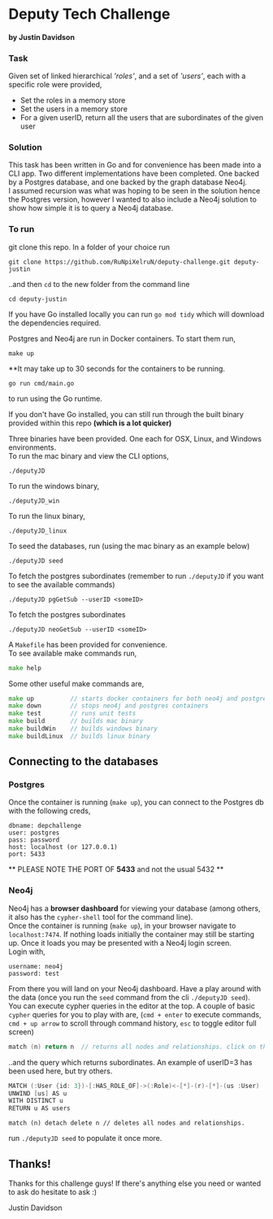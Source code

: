 # Deputy Tech Challenge
#### by Justin Davidson  
  
### Task
 
Given set of linked hierarchical _'roles'_, and a set of _'users'_, each with a specific role were provided,

- Set the roles in a memory store  
- Set the users in a memory store  
- For a given userID, return all the users that are subordinates of the given user 
  

### Solution
This task has been written in Go and for convenience has been made into a CLI app. 
Two different implementations have been completed. 
One backed by a Postgres database, and one backed by the graph database Neo4j.  
I assumed recursion was what was hoping to be seen in the solution hence the Postgres version, however I wanted to also include a Neo4j solution to show how simple it is to query a Neo4j database.  

### To run

git clone this repo. In a folder of your choice run
```
git clone https://github.com/RuNpiXelruN/deputy-challenge.git deputy-justin
```
..and then `cd` to the new folder from the command line
```
cd deputy-justin
```
If you have Go installed locally you can run `go mod tidy` which will download the dependencies required.  

Postgres and Neo4j are run in Docker containers. To start them run,
```
make up
```  
**It may take up to 30 seconds for the containers to be running.
```
go run cmd/main.go
```  
to run using the Go runtime.  

If you don't have Go installed, you can still run through the built binary provided within this repo **(which is a lot quicker)**  

Three binaries have been provided. One each for OSX, Linux, and Windows environments.  
To run the mac binary and view the CLI options,
```
./deputyJD
```
To run the windows binary,
```
./deputyJD_win
```
To run the linux binary,
```
./deputyJD_linux
```

To seed the databases, run (using the mac binary as an example below)
```
./deputyJD seed
```
To fetch the postgres subordinates (remember to run `./deputyJD` if you want to see the available commands)
```
./deputyJD pgGetSub --userID <someID>
```
To fetch the postgres subordinates
```
./deputyJD neoGetSub --userID <someID>
```

A `Makefile` has been provided for convenience.  
To see available make commands run,

```go
make help
```
Some other useful make commands are,
```go
make up          // starts docker containers for both neo4j and postgres
make down        // stops neo4j and postgres containers
make test        // runs unit tests
make build       // builds mac binary
make buildWin    // builds windows binary
make buildLinux  // builds linux binary
```

## Connecting to the databases
### Postgres
Once the container is running (`make up`), you can connect to the Postgres db with the following creds,
```
dbname: depchallenge 
user: postgres
pass: password
host: localhost (or 127.0.0.1)
port: 5433
```
** PLEASE NOTE THE PORT OF __5433__ and not the usual 5432 **  
### Neo4j  
Neo4j has a __browser dashboard__ for viewing your database (among others, it also has the `cypher-shell` tool for the command line).  
Once the container is running (`make up`), in your browser navigate to `localhost:7474`. If nothing loads initially the container may still be starting up. Once it loads you may be presented with a Neo4j login screen.  
Login with,
```
username: neo4j
password: test
```
From there you will land on your Neo4j dashboard. Have a play around with the data (once you run the `seed` command from the cli `./deputyJD seed`).  
You can execute cypher queries in the editor at the top. A couple of basic `cypher` queries for you to play with are, (`cmd + enter` to execute commands, `cmd + up arrow` to scroll through command history, `esc` to toggle editor full screen)
```go
match (n) return n  // returns all nodes and relationships. click on the graph tab to see the nodes interconnected and my architecture.
```
..and the query which returns subordinates. An example of userID=3 has been used here, but try others.
```go
MATCH (:User {id: 3})-[:HAS_ROLE_OF]->(:Role)<-[*]-(r)-[*]-(us :User)
UNWIND [us] AS u
WITH DISTINCT u
RETURN u AS users
```
```
match (n) detach delete n // deletes all nodes and relationships.
```
run `./deputyJD seed` to populate it once more.

## Thanks!
Thanks for this challenge guys! If there's anything else you need or wanted to ask do hesitate to ask :)  
  
Justin Davidson